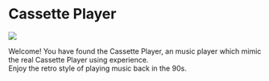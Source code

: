 # Cassette Player
![](https://github.com/UPEI-Android-2018/group-projects-2019-yong-ye-qu/blob/master/presentation/main.png)

Welcome! You have found the Cassette Player, an music player which mimic the real Cassette Player using experience.<br>
Enjoy the retro style of playing music back in the 90s.
